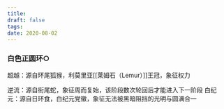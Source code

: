 ```yaml
---
title: 
draft: false
tags: 
date: 2020-08-02
---
```

### 白色正圆环○

超越：源自环尾狐猴，利莫里亚[[莱姆石（Lemur）]]王冠，象征权力

逆流：源自衔尾蛇，象征周而复始，该阶段数次轮回后才能进入下一阶段
白纪元：源自日环食，白纪元党徽，象征无法被黑暗阻挡的光明与圆满合一